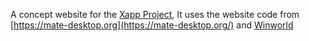 A concept website for the [Xapp Project](https://github.com/xapp-project), It uses the website code from [https://mate-desktop.org](https://mate-desktop.org/) and [Winworld](https://winworldpc.com/home)
